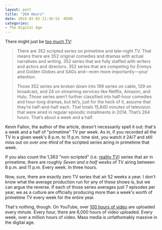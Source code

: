 ```yaml
---
layout: post
title: "264 Hours"
date: 2015-02-02 21:36:52 -0500
categories: 
- The Digital Age
---
```


There might just be [too much TV](http://www.thedailybeast.com/articles/2015/01/21/there-s-too-much-damn-tv):

> There are 352 scripted series on primetime and late-night TV. That means there are 352 original comedies and dramas with actual narratives and writing. 352 series that are fully staffed with writers and actors and directors. 352 series that are competing for Emmys and Golden Globes and SAGs and—even more importantly—your attention.
>
> Those 352 series are broken down into 199 series on cable, 129 on broadcast, and 24 on streaming services like Netflix, Amazon, and Hulu. Those series aren’t further classified into half-hour comedies and hour-long dramas, but let’s, just for the heck of it, assume that they’re half-and-half each. That totals 15,840 minutes of television that were aired in regular episodic installments in 2014. That’s 264 hours. That’s about a week and a half.

Kevin Fallon, the author of the article, doesn't necessarily spell it out: that's a week and a half of "primetime" TV per week. As in, if you recorded all the TV in a given week's 8 p.m. to 11 p.m. time slot, you watch it 24/7 and still miss out on over *one-third* of the scripted series airing in primetime that week.

If you also count the 1,363 "non-scripted" (i.e. [reality TV](http://www.buzzfeed.com/jennaguillaume/worst-reality-shows-you-cant-help-but-watch)) series that air in primetime, there are roughly *Seven and a half weeks* of TV airing between 8 p.m. and 11 p.m. Every week. In three hours.

Now, sure, there are exactly zero TV series that air 52 weeks a year. I don't know what the average production run for any of these shows is, but we can argue the reverse. If each of those series averages just 7 episodes per year, we as a culture are officially producing more than a week's worth of primetime TV every week for the entire year.

That's nothing, though. On YouTube, over [100 hours of video](http://www.youtube.com/yt/press/statistics.html) are uploaded every *minute*. Every hour, there are 6,000 hours of video uploaded. Every week, over a million hours of video. Mass media is unfathomably massive in the digital age.